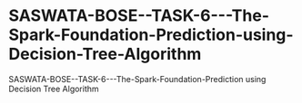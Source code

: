 # SASWATA-BOSE--TASK-6---The-Spark-Foundation-Prediction-using-Decision-Tree-Algorithm
SASWATA-BOSE--TASK-6---The-Spark-Foundation-Prediction using Decision Tree Algorithm

